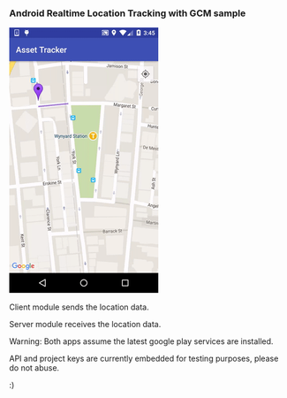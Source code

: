 ### Android Realtime Location Tracking with GCM sample

![](screenshots/demo.gif)

Client module sends the location data.

Server module receives the location data.

Warning: Both apps assume the latest google play services are installed.

API and project keys are currently embedded for testing purposes, please do not abuse.

:)